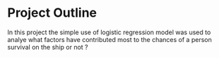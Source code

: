 # Project Outline 


In this project the simple use of logistic regression model was used to analye what factors have contributed most to the chances of a person survival on the ship or not ? 

